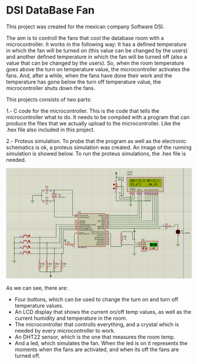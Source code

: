 # DSI DataBase Fan

This project was created for the mexican company Software DSI.

The aim is to controll the fans that cool the database room with a microcontroller.
It works in the following way:
It has a defined temperature in which the fan will be turned on (this value can be changed by the users) and another defined temperature in which the fan will be turned off (also a value that can be changed by the users).
So, when the room temperature goes above the turn on temperature value, the microcontroller activates the fans. And, after a while, when the fans have done their work and the temperature has gone below the turn off temperature value, the microcontroller shuts down the fans.

This projects consists of two parts:

1.- C code for the microcontroller.
This is the code that tells the microcontroller what to do. It needs to be compiled with a program that can produce the files that we actually upload to the microcontroller. Like the .hex file also included in this project.

2.- Proteus simulation.
To probe that the program as well as the electronic schematics is ok, a proteus simulation was created. An image of the running simulation is showed below. To run the proteus simulations, the .hex file is needed.

![proteus simulation](https://github.com/CamilAbraham/DSI_DataBase_Fan/blob/main/ProteusSimulation.PNG?raw=true)

As we can see, there are:
* Four buttons, which can be used to change the turn on and turn off temperature values. 
* An LCD display that shows the current on/off temp values, as well as the current humidity and temperature in the room.
* The microcontroller that controlls everything, and a crystal which is needed by every microcontroller to work.
* An DHT22 sensor, which is the one that measures the room temp.
* And a led, which simulates the fan.  When the led is on it represents the moments when the fans are activated, and when its off the fans are turned off.
